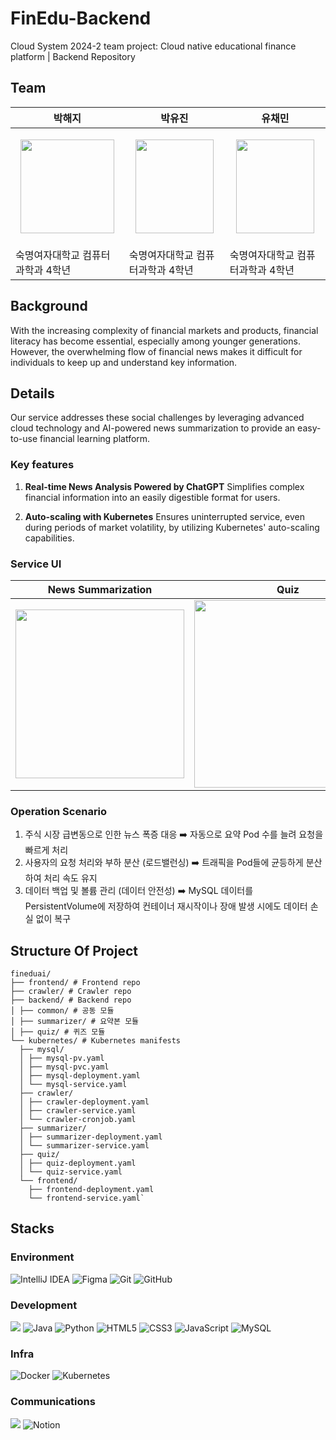 # FinEdu-Backend
Cloud System 2024-2 team project: Cloud native educational finance platform | Backend Repository

## Team
| 박해지 | 박유진 | 유채민 |
| --- | --- | --- |
| <p align="center"><img src="https://i.postimg.cc/NFWsq98V/image.jpg" width="150" height="150"/></p>| <p align="center"><img src="https://i.postimg.cc/HkSMcHmL/img-character01.png" width="125" height="150"/></p> | <p align="center"><img src="https://i.postimg.cc/HkSMcHmL/img-character01.png" width="125" height="150"/></p> |
| 숙명여자대학교 컴퓨터과학과 4학년 | 숙명여자대학교 컴퓨터과학과 4학년 | 숙명여자대학교 컴퓨터과학과 4학년 |

## Background
With the increasing complexity of financial markets and products, financial literacy has become essential, especially among younger generations. However, the overwhelming flow of financial news makes it difficult for individuals to keep up and understand key information.

## Details
Our service addresses these social challenges by leveraging advanced cloud technology and AI-powered news summarization to provide an easy-to-use financial learning platform. 

### Key features
1. **Real-time News Analysis Powered by ChatGPT**
   Simplifies complex financial information into an easily digestible format for users.

3. **Auto-scaling with Kubernetes**
   Ensures uninterrupted service, even during periods of market volatility, by utilizing Kubernetes' auto-scaling capabilities.

### Service UI
| News Summarization | Quiz | 
| --- | --- | 
| <img src="https://i.postimg.cc/sxxJ7py8/2025-03-22-5-28-10.png" width="270"/> | <img src="https://i.postimg.cc/P5yz33xc/Kakao-Talk-Photo-2025-03-22-17-30-59.png" width="300"/> | 


### Operation Scenario
1. 주식 시장 급변동으로 인한 뉴스 폭증 대응 ➡️ 자동으로 요약 Pod 수를 늘려 요청을 빠르게 처리
2. 사용자의 요청 처리와 부하 분산 (로드밸런싱) ➡️ 트래픽을 Pod들에 균등하게 분산하여 처리 속도 유지
3. 데이터 백업 및 볼륨 관리 (데이터 안전성) ➡️ MySQL 데이터를 PersistentVolume에 저장하여 컨테이너 재시작이나 장애 발생 시에도 데이터 손실 없이 복구

## Structure Of Project
```
fineduai/ 
├── frontend/ # Frontend repo 
├── crawler/ # Crawler repo 
├── backend/ # Backend repo 
│ ├── common/ # 공동 모듈
│ ├── summarizer/ # 요약본 모듈
│ ├── quiz/ # 퀴즈 모듈
└── kubernetes/ # Kubernetes manifests 
  ├── mysql/ 
  │ ├── mysql-pv.yaml 
  │ ├── mysql-pvc.yaml 
  │ ├── mysql-deployment.yaml 
  │ └── mysql-service.yaml 
  ├── crawler/ 
  │ ├── crawler-deployment.yaml 
  │ ├── crawler-service.yaml 
  │ └── crawler-cronjob.yaml 
  ├── summarizer/ 
  │ ├── summarizer-deployment.yaml 
  │ └── summarizer-service.yaml 
  ├── quiz/ 
  │ ├── quiz-deployment.yaml 
  │ └── quiz-service.yaml 
  └── frontend/ 
    ├── frontend-deployment.yaml 
    └── frontend-service.yaml`
```

## Stacks
### Environment
![IntelliJ IDEA](https://img.shields.io/badge/IntelliJIDEA-000000.svg?style=for-the-badge&logo=intellij-idea&logoColor=white)
![Figma](https://img.shields.io/badge/figma-%23F24E1E.svg?style=for-the-badge&logo=figma&logoColor=white)
![Git](https://img.shields.io/badge/git-%23F05033.svg?style=for-the-badge&logo=git&logoColor=white)
![GitHub](https://img.shields.io/badge/github-%23121011.svg?style=for-the-badge&logo=github&logoColor=white)

### Development
<img src=https://camo.githubusercontent.com/c5c6f5ba41163a05ef0c9aa47053749f7b2da2edaa4df9002af8345adcf8a9f0/68747470733a2f2f696d672e736869656c64732e696f2f62616467652f737072696e67626f6f742d3644423333463f7374796c653d666f722d7468652d6261646765266c6f676f3d737072696e67626f6f74266c6f676f436f6c6f723d7768697465> ![Java](https://img.shields.io/badge/java-%23ED8B00.svg?style=for-the-badge&logo=openjdk&logoColor=white)
![Python](https://img.shields.io/badge/python-3670A0?style=for-the-badge&logo=python&logoColor=ffdd54)
![HTML5](https://img.shields.io/badge/html5-%23E34F26.svg?style=for-the-badge&logo=html5&logoColor=white)
![CSS3](https://img.shields.io/badge/css3-%231572B6.svg?style=for-the-badge&logo=css3&logoColor=white)
![JavaScript](https://img.shields.io/badge/javascript-%23323330.svg?style=for-the-badge&logo=javascript&logoColor=%23F7DF1E)
![MySQL](https://img.shields.io/badge/mysql-4479A1.svg?style=for-the-badge&logo=mysql&logoColor=white)

### Infra
![Docker](https://img.shields.io/badge/docker-%230db7ed.svg?style=for-the-badge&logo=docker&logoColor=white)
![Kubernetes](https://img.shields.io/badge/kubernetes-%23326ce5.svg?style=for-the-badge&logo=kubernetes&logoColor=white)

### Communications
<img src="https://camo.githubusercontent.com/9a590df5c8f036b6e902a198e3fcc4309216fcdb58967888f250d92ace816c02/68747470733a2f2f696d672e736869656c64732e696f2f62616467652f476f6f676c654d6565742d3030383937423f7374796c653d666f722d7468652d6261646765266c6f676f3d476f6f676c652532304d656574266c6f676f436f6c6f723d7768697465"/> ![Notion](https://img.shields.io/badge/Notion-%23000000.svg?style=for-the-badge&logo=notion&logoColor=white)
